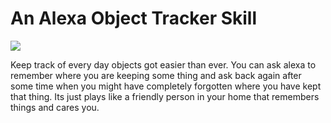 # An Alexa Object Tracker Skill
<img src="https://m.media-amazon.com/images/G/01/mobile-apps/dex/alexa/alexa-skills-kit/tutorials/quiz-game/header._TTH_.png" />

Keep track of every day objects got easier than ever. You can ask alexa to remember where you are keeping some thing and ask back again after some time when you might have completely forgotten where you have kept that thing. Its just plays like a friendly person in your home that remembers things and cares you.

<!-- commenting this out temporariliy
If you would like to see an example of this skill in action, you can enable the [Gloucester Facts](https://www.amazon.com/Robert-McCauley-Gloucester-Facts/dp/B01I5MOIA2/) from the [Alexa Skill Store](http://amazon.com/skills).
-->
